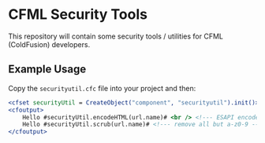 CFML Security Tools
===================

This repository will contain some security tools / utilities for CFML (ColdFusion) developers.

## Example Usage

Copy the `securityutil.cfc` file into your project and then:

```cfm
<cfset securityUtil = CreateObject("component", "securityutil").init()>
<cfoutput>
	Hello #securityUtil.encodeHTML(url.name)# <br /> <!--- ESAPI encodeForHTML --->
	Hello #securityUtil.scrub(url.name)# <!--- remove all but a-z0-9 --->
</cfoutput>
```